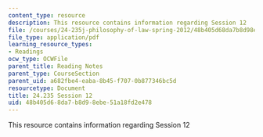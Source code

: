 ```yaml
---
content_type: resource
description: This resource contains information regarding Session 12
file: /courses/24-235j-philosophy-of-law-spring-2012/48b405d68da7b8d98ebe51a18fd2e478_MIT24_235JS12_Session12.pdf
file_type: application/pdf
learning_resource_types:
- Readings
ocw_type: OCWFile
parent_title: Reading Notes
parent_type: CourseSection
parent_uid: a682fbe4-eaba-8b45-f707-0b877346bc5d
resourcetype: Document
title: 24.235 Session 12
uid: 48b405d6-8da7-b8d9-8ebe-51a18fd2e478
---
```

This resource contains information regarding Session 12

